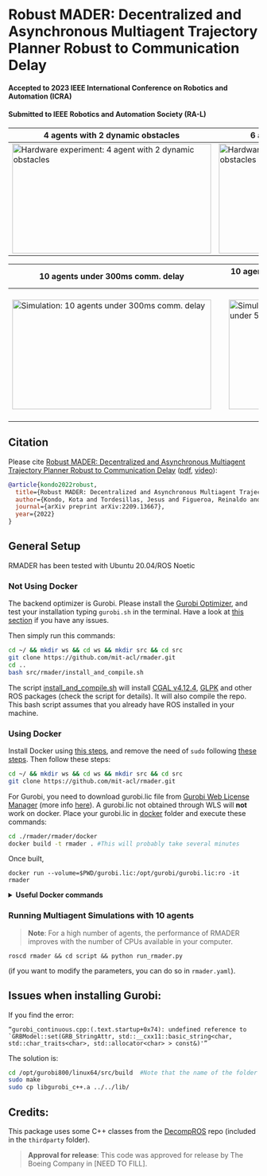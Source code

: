 # Robust MADER: Decentralized and Asynchronous Multiagent Trajectory Planner Robust to Communication Delay #

#### **Accepted to 2023 IEEE International Conference on Robotics and Automation (ICRA)**
#### **Submitted to IEEE Robotics and Automation Society (RA-L)**  

|4 agents with 2 dynamic obstacles|6 agents with 2 dynamic obstacles|
| ------------------------- | ------------------------- |
<a target="_blank" href="https://youtu.be/vH09kwJOBYs"><img src="./rmader/imgs/4agent2obs_shorter.gif" width="400" height="221" alt="Hardware experiment: 4 agent with 2 dynamic obstacles"></a> | <a target="_blank" href="https://youtu.be/vH09kwJOBYs"><img src="./rmader/imgs/6agent2obs_shorter.gif" width="400" height="221" alt="Hardware experiment: 6 agent with 2 dynamic obstacles"></a> | 

|10 agents under 300ms comm. delay|10 agents with 10 dynamic obstacles under 50ms comm. delay |
| ------------------------- | ------------------------- |
|<a target="_blank" href="https://youtu.be/vH09kwJOBYs"><img src="./rmader/imgs/rmader_cd300_sim_github.gif" width="400" height="221" alt="Simulation: 10 agents under 300ms comm. delay"></a> | <a target="_blank" href="https://youtu.be/vH09kwJOBYs"><img src="./rmader/imgs/rmader_obs_sim_github.gif" width="400" height="221" style="margin:20px 20px" alt="Simulation: 10 agents with 10 dynamic obstacles under 50ms comm. delay"></a>|  

## Citation

Please cite [Robust MADER: Decentralized and Asynchronous Multiagent Trajectory Planner Robust to Communication Delay](https://arxiv.org/abs/2209.13667) ([pdf](https://arxiv.org/abs/2209.13667), [video](https://youtu.be/vH09kwJOBYs)):

```bibtex
@article{kondo2022robust,
  title={Robust MADER: Decentralized and Asynchronous Multiagent Trajectory Planner Robust to Communication Delay},
  author={Kondo, Kota and Tordesillas, Jesus and Figueroa, Reinaldo and Rached, Juan and Merkel, Joseph and Lusk, Parker C and How, Jonathan P},
  journal={arXiv preprint arXiv:2209.13667},
  year={2022}
}
```

## General Setup

RMADER has been tested with Ubuntu 20.04/ROS Noetic

### Not Using Docker

The backend optimizer is Gurobi. Please install the [Gurobi Optimizer](https://www.gurobi.com/products/gurobi-optimizer/), and test your installation typing `gurobi.sh` in the terminal. Have a look at [this section](#issues-when-installing-gurobi) if you have any issues.

Then simply run this commands:

```bash
cd ~/ && mkdir ws && cd ws && mkdir src && cd src
git clone https://github.com/mit-acl/rmader.git
cd ..
bash src/rmader/install_and_compile.sh      
```

The script [install_and_compile.sh](https://github.com/mit-acl/rmader/blob/master/install_and_compile.sh) will install [CGAL v4.12.4](https://www.cgal.org/), [GLPK](https://www.gnu.org/software/glpk/) and other ROS packages (check the script for details). It will also compile the repo. This bash script assumes that you already have ROS installed in your machine. 

### Using Docker

Install Docker using [this steps](https://docs.docker.com/engine/install/ubuntu/#install-using-the-repository), and remove the need of `sudo` following [these steps](https://docs.docker.com/engine/install/linux-postinstall/). Then follow these steps:

```bash
cd ~/ && mkdir ws && cd ws && mkdir src && cd src
git clone https://github.com/mit-acl/rmader.git
```

For Gurobi, you need to download gurobi.lic file from [Gurobi Web License Manager](https://license.gurobi.com/manager/licenses) (more info [here](https://www.gurobi.com/web-license-service/)). A gurobi.lic not obtained through WLS will **not** work on docker. Place your gurobi.lic in [docker](https://github.com/mit-acl/rmader/docker) folder and execute these commands:

```bash
cd ./rmader/rmader/docker
docker build -t rmader . #This will probably take several minutes
```
Once built, 
```
docker run --volume=$PWD/gurobi.lic:/opt/gurobi/gurobi.lic:ro -it rmader
```

<details>
  <summary> <b>Useful Docker commands</b></summary>
  
```bash
docker container ls -a  #Show a list of the containers
docker rm $(docker ps -aq) #remove all the containers
docker image ls #Show a lis of the images
docker image rm XXX #remove a specific image

### lambda machine simulation
docker build -f rmader/rmader/docker/Dockerfile -t rmader .
docker run --cpus=48 --volume=/home/kkondo/rmader_project/rmader_ws/src/rmader/rmader/docker/gurobi.lic:/opt/gurobi/gurobi.lic:ro --volume=/home/kkondo/data:/home/kota/data -it rmader
```

</details>

### Running Multiagent Simulations with 10 agents

> **Note**: For a high number of agents, the performance of RMADER improves with the number of CPUs available in your computer. 

```
roscd rmader && cd script && python run_rmader.py
```

(if you want to modify the parameters, you can do so in `rmader.yaml`).

## Issues when installing Gurobi:

If you find the error:
```
“gurobi_continuous.cpp:(.text.startup+0x74): undefined reference to
`GRBModel::set(GRB_StringAttr, std::__cxx11::basic_string<char,
std::char_traits<char>, std::allocator<char> > const&)'”
```
The solution is:

```bash
cd /opt/gurobi800/linux64/src/build  #Note that the name of the folder gurobi800 changes according to the Gurobi version
sudo make
sudo cp libgurobi_c++.a ../../lib/
```
## Credits:
This package uses some C++ classes from the [DecompROS](https://github.com/sikang/DecompROS) repo (included in the `thirdparty` folder).

> **Approval for release**: This code was approved for release by The Boeing Company in [NEED TO FILL]. 
